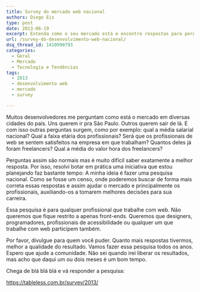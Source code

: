 ```yaml
---
title: Survey do mercado web nacional
authors: Diego Eis
type: post
date: 2013-06-19
excerpt: Entenda como o seu mercado está e encontre respostas para perguntas importantes para a sua carreira.
url: /survey-do-desenvolvimento-web-nacional/
dsq_thread_id: 1410990793
categories:
  - Geral
  - Mercado
  - Tecnologia e Tendências
tags:
  - 2013
  - desenvolvimento web
  - mercado
  - survey

---
```

Muitos desenvolvedores me perguntam como está o mercado em diversas cidades do país. Uns querem ir pra São Paulo. Outros querem sair de lá. E com isso outras perguntas surgem, como por exemplo: qual a média salarial nacional? Qual a faixa etária dos profissionais? Será que os profissionais de web se sentem satisfeitos na empresa em que trabalham? Quantos deles já foram freelancers? Qual a média do valor hora dos freelancers?

Perguntas assim são normais mas é muito difícil saber exatamente a melhor resposta. Por isso, resolvi botar em prática uma iniciativa que estou planejando faz bastante tempo: A minha ideia é fazer uma pesquisa nacional. Como se fosse um censo, onde poderemos buscar de forma mais correta essas respostas e assim ajudar o mercado e principalmente os profissionais, auxiliando-os a tomarem melhores decisões para sua carreira.

Essa pesquisa é para qualquer profissional que trabalhe com web. Não queremos que fique restrito a apenas front-ends. Queremos que designers, programadores, profissionais de acessibilidade ou qualquer um que trabalhe com web participem também.

Por favor, divulgue para quem você puder. Quanto mais respostas tivermos, melhor a qualidade do resultado. Vamos fazer essa pesquisa todos os anos. Espero que ajude a comunidade. Não sei quando irei liberar os resultados, mas acho que daqui um ou dois meses é um bom tempo.

Chega de blá blá blá e vá responder a pesquisa:
  
<https://tableless.com.br/survey/2013/>